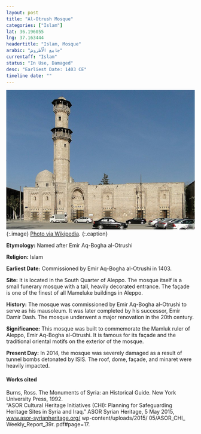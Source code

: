 ```yaml
---
layout: post
title: "Al-Otrush Mosque"
categories: ["Islam"]
lat: 36.196055
lng: 37.163444
headertitle: "Islam, Mosque"
arabic: "جامِع الْأطروش"
currentaff: "Islam"
status: "In Use, Damaged"
desc: "Earliest Date: 1403 CE"
timeline date: ""
---
```

![Al-Otrush Mosque](images/otrush.jpeg)
   {:.image}
[Photo via Wikipedia](https://en.wikipedia.org/wiki/Al-Otrush_Mosque).
   {:.caption}

**Etymology:** Named after Emir Aq-Bogha al-Otrushi

**Religion:** Islam

**Earliest Date:** Commissioned by Emir Aq-Bogha al-Otrushi in 1403. 

**Site:** It is located in the South Quarter of Aleppo. The mosque itself is a small funerary mosque with a tall, heavily decorated entrance. The façade is one of the finest of all Mameluke buildings in Aleppo. 

**History:** The mosque was commissioned by Emir Aq-Bogha al-Otrushi to serve as his mausoleum. It was later completed by his successor, Emir Damir Dash. The mosque underwent a major renovation in the 20th century.

**Significance:** This mosque was built to commemorate the Mamluk ruler of Aleppo, Emir Aq-Bogha al-Otrushi. It is famous for its façade and the traditional oriental motifs on the exterior of the mosque. 

**Present Day:** In 2014, the mosque was severely damaged as a result of tunnel bombs detonated by ISIS. The roof, dome, façade, and minaret were heavily impacted. 

#### Works cited

Burns, Ross. The Monuments of Syria: an Historical Guide. New York University Press, 1992.  
“ASOR Cultural Heritage Initiatives (CHI): Planning for Safeguarding Heritage Sites in Syria and Iraq.” ASOR Syrian Heritage, 5 May 2015, www.asor-syrianheritage.org/ wp-content/uploads/2015/ 05/ASOR_CHI_ Weekly_Report_39r. pdf#page=17.